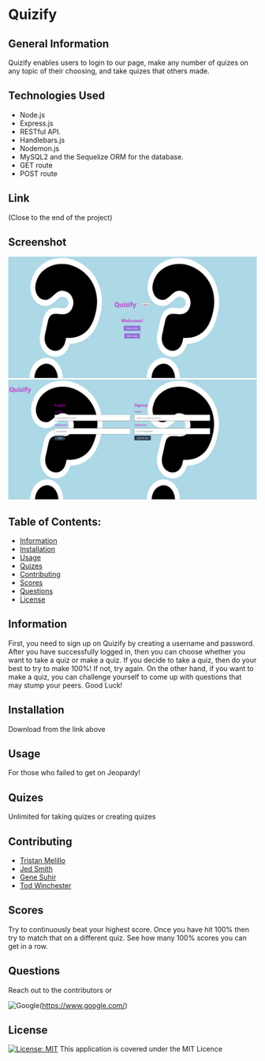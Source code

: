 # Quizify

## General Information

Quizify enables users to login to our page, make any number of quizes on any topic of their choosing, and take quizes that others made.

## Technologies Used

- Node.js
- Express.js
- RESTful API.
- Handlebars.js
- Nodemon.js
- MySQL2 and the Sequelize ORM for the database.
- GET route
- POST route


## Link

(Close to the end of the project)

## Screenshot
![Alt text](image.png)
![Alt text](image-1.png)

## Table of Contents:

- [Information](#information)
- [Installation](#installation)
- [Usage](#usage)
- [Quizes](#quizes)
- [Contributing](#contributing)
- [Scores](scores)
- [Questions](#questions)
- [License](#license)

## Information

First, you need to sign up on Quizify by creating a username and password.
After you have successfully logged in, then you can choose whether you want to take a quiz or make a quiz. If you decide to take a quiz, then do your best to try to make 100%! If not, try again.  On the other hand, if you want to make a quiz, 
you can challenge yourself to come up with questions that may stump your peers. Good Luck!

## Installation

Download from the link above

## Usage

For those who failed to get on Jeopardy!

## Quizes

Unlimited for taking quizes or creating quizes

## Contributing
- [Tristan Melillo](https://github.com/TristanM225)
- [Jed Smith](https://github.com/solosolaire)
- [Gene Suhir](https://github.com/GSuhir)
- [Tod Winchester](https://github.com/Chesster14)

## Scores

Try to continuously beat your highest score. Once you have hit 100% then try to match that on a different quiz.  See how many 100% scores you can get in a row.

## Questions

Reach out to the contributors or

![Google](https://custom-icon-badges.demolab.com/badge/Google-grey?logo=google&logoColor=red)(https://www.google.com/)


## License

[![License: MIT](https://custom-icon-badges.demolab.com/badge/license-MIT-yellowgreen.svg?logo=law)](https://opensource.org/licenses/MIT)
This application is covered under the MIT Licence

